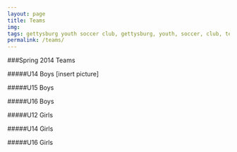 ```yaml
---
layout: page
title: Teams
img: 
tags: gettysburg youth soccer club, gettysburg, youth, soccer, club, teams
permalink: /teams/
---
```

###Spring 2014 Teams 

#####U14 Boys
[insert picture]

#####U15 Boys

#####U16 Boys

#####U12 Girls

#####U14 Girls

#####U16 Girls

